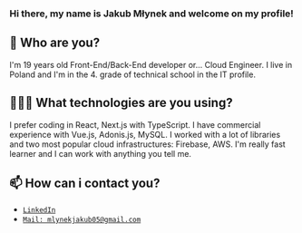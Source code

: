 ### Hi there, my name is Jakub Młynek and welcome on my profile!

## 👀 Who are you?

I'm 19 years old Front-End/Back-End developer or... Cloud Engineer.
I live in Poland and I'm in the 4. grade of technical school in the IT profile.

## 👨🏻‍💻 What technologies are you using?

I prefer coding in React, Next.js with TypeScript. I have commercial experience with Vue.js, Adonis.js, MySQL.
I worked with a lot of libraries and two most popular cloud infrastructures: Firebase, AWS.
I'm really fast learner and I can work with anything you tell me.

## 📫 How can i contact you?

- [`LinkedIn`](https://www.linkedin.com/in/jakub-m%C5%82ynek-28784522b/)
- [`Mail: mlynekjakub05@gmail.com`](mailto:mlynekjakub05@gmail.com)

